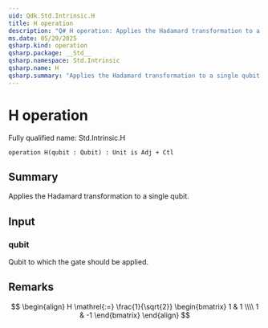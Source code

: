 ```yaml
---
uid: Qdk.Std.Intrinsic.H
title: H operation
description: "Q# H operation: Applies the Hadamard transformation to a single qubit."
ms.date: 05/29/2025
qsharp.kind: operation
qsharp.package: __Std__
qsharp.namespace: Std.Intrinsic
qsharp.name: H
qsharp.summary: "Applies the Hadamard transformation to a single qubit."
---
```


# H operation

Fully qualified name: Std.Intrinsic.H

```qsharp
operation H(qubit : Qubit) : Unit is Adj + Ctl
```

## Summary
Applies the Hadamard transformation to a single qubit.

## Input
### qubit
Qubit to which the gate should be applied.

## Remarks
$$
\begin{align}
    H \mathrel{:=}
    \frac{1}{\sqrt{2}}
    \begin{bmatrix}
        1 & 1 \\\\
        1 & -1
    \end{bmatrix}
\end{align}
$$
